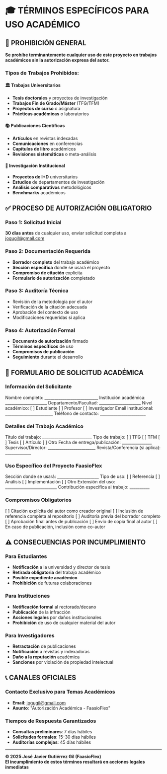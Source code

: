 # 🎓 TÉRMINOS ESPECÍFICOS PARA USO ACADÉMICO

## 🚫 PROHIBICIÓN GENERAL

**Se prohíbe terminantemente cualquier uso de este proyecto en trabajos académicos sin la autorización expresa del autor.**

### Tipos de Trabajos Prohibidos:

#### 🏛️ Trabajos Universitarios
- **Tesis doctorales** y proyectos de investigación
- **Trabajos Fin de Grado/Máster** (TFG/TFM)
- **Proyectos de curso** o asignatura
- **Prácticas académicas** o laboratorios

#### 📚 Publicaciones Científicas
- **Artículos** en revistas indexadas
- **Comunicaciones** en conferencias
- **Capítulos de libro** académicos
- **Revisiones sistemáticas** o meta-análisis

#### 🔬 Investigación Institucional
- **Proyectos de I+D** universitarios
- **Estudios** de departamentos de investigación
- **Análisis comparativos** metodológicos
- **Benchmarks** académicos

## ✅ PROCESO DE AUTORIZACIÓN OBLIGATORIO

### Paso 1: Solicitud Inicial
**30 días antes** de cualquier uso, enviar solicitud completa a jogugil@gmail.com

### Paso 2: Documentación Requerida
- **Borrador completo** del trabajo académico
- **Sección específica** donde se usará el proyecto
- **Compromiso de citación** explícita
- **Formulario de autorización** completado

### Paso 3: Auditoría Técnica
- Revisión de la metodología por el autor
- Verificación de la citación adecuada
- Aprobación del contexto de uso
- Modificaciones requeridas si aplica

### Paso 4: Autorización Formal
- **Documento de autorización** firmado
- **Términos específicos** de uso
- **Compromisos de publicación**
- **Seguimiento** durante el desarrollo

## 📝 FORMULARIO DE SOLICITUD ACADÉMICA

### Información del Solicitante
Nombre completo: ___________________________
Institución académica: _____________________
Departamento/Facultad: _____________________
Nivel académico: [ ] Estudiante [ ] Profesor [ ] Investigador
Email institucional: ________________________
Teléfono de contacto: _______________________

### Detalles del Trabajo Académico
Título del trabajo: _________________________
Tipo de trabajo: [ ] TFG [ ] TFM [ ] Tesis [ ] Artículo [ ] Otro
Fecha de entrega/publicación: _______________
Supervisor/Director: ________________________
Revista/Conferencia (si aplica): _____________

### Uso Específico del Proyecto FaasioFlex
Sección donde se usará: _____________________
Tipo de uso: [ ] Referencia [ ] Análisis [ ] Implementación [ ] Otro
Extensión del uso: __________________________
Contribución específica al trabajo: __________

### Compromisos Obligatorios
[ ] Citación explícita del autor como creador original
[ ] Inclusión de referencia completa al repositorio
[ ] Auditoría previa del borrador completo
[ ] Aprobación final antes de publicación
[ ] Envío de copia final al autor
[ ] En caso de publicación, inclusión como co-autor

## ⚠️ CONSECUENCIAS POR INCUMPLIMIENTO

### Para Estudiantes
- **Notificación** a la universidad y director de tesis
- **Retirada obligatoria** del trabajo académico
- **Posible expediente académico**
- **Prohibición** de futuras colaboraciones

### Para Instituciones
- **Notificación formal** al rectorado/decano
- **Publicación** de la infracción
- **Acciones legales** por daños institucionales
- **Prohibición** de uso de cualquier material del autor

### Para Investigadores
- **Retractación** de publicaciones
- **Notificación** a revistas y indexadoras
- **Daño a la reputación** académica
- **Sanciones** por violación de propiedad intelectual

## 📞 CANALES OFICIALES

### Contacto Exclusivo para Temas Académicos
- **Email**: jogugil@gmail.com
- **Asunto**: "Autorización Académica - FaasioFlex"

### Tiempos de Respuesta Garantizados
- **Consultas preliminares**: 7 días hábiles
- **Solicitudes formales**: 15-30 días hábiles
- **Auditorías complejas**: 45 días hábiles

---

**© 2025 José Javier Gutiérrez Gil (FaasioFlex)**  
**El incumplimiento de estos términos resultará en acciones legales inmediatas**
